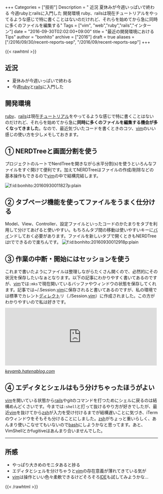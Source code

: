 +++
Categories = ["技術"]
Description = " 近況   夏休みが今週いっぱいで終わる  今週rubyとrailsに入門した   開発環境  ruby、railsは現在チュートリアルをやってるような感じで特に書くことはないのだけれど、それらを始めてから急に同時に多くのファイルを編集する"
Tags = ["vim", "web","ruby","rails","インターン"]
date = "2016-09-30T02:02:00+09:00"
title = "最近の開発環境におけるTips"
author = "bonhito"
archive = ["2016"]
draft = true
aliases = ["/2016/09/30/recent-reports-sep", "/2016/09/recent-reports-sep"]
+++

{{< rawhtml >}}
<body>
<h2>近況</h2>

<ul>
<li>夏休みが今週いっぱいで終わる</li>
<li>今週<a class="keyword" href="http://d.hatena.ne.jp/keyword/ruby">ruby</a>と<a class="keyword" href="http://d.hatena.ne.jp/keyword/rails">rails</a>に入門した</li>
</ul>


<h2>開発環境</h2>

<p><a class="keyword" href="http://d.hatena.ne.jp/keyword/ruby">ruby</a>、<a class="keyword" href="http://d.hatena.ne.jp/keyword/rails">rails</a>は現在<a class="keyword" href="http://d.hatena.ne.jp/keyword/%A5%C1%A5%E5%A1%BC%A5%C8%A5%EA%A5%A2%A5%EB">チュートリアル</a>をやってるような感じで特に書くことはないのだけれど、それらを始めてから急に<b>同時に多くのファイルを編集する機会が多くなってきました</b>。なので、最近気づいたコードを書くときのコツ、<a class="keyword" href="http://d.hatena.ne.jp/keyword/vim">vim</a>のいい感じの使い方を少しメモしておきます。</p>

<h2>① NERDTreeと画面分割を使う</h2>

<p>プロジェクトのルートでNerdTreeを開きながら水平分割(s)を使うといろんなファイルをすぐ開けて便利です。加えてNERDTreeはファイルの作成/削除などの基本操作もできるので<a class="keyword" href="http://d.hatena.ne.jp/keyword/vim">vim</a>の中で結構完結します。</p>

<p><span itemscope itemtype="http://schema.org/Photograph"><img src="https://cdn-ak.f.st-hatena.com/images/fotolife/b/bonhito/20160930/20160930011827.png" alt="f:id:bonhito:20160930011827p:plain" title="f:id:bonhito:20160930011827p:plain" class="hatena-fotolife" itemprop="image"></span></p>

<h2>② タブページ機能を使ってファイルをうまく仕分ける</h2>

<p>Model、View、Controller、設定ファイルといったコードのかたまりをタブを利用して分けてあげると使いやすい。もちろんタブ間の移動は使いやすいキーに<a class="keyword" href="http://d.hatena.ne.jp/keyword/%A5%D0%A5%A4">バイ</a>ンドしておく必要があります。ファイルを新しいタブで開くときもNERDTreeはtでできるので楽ちんです。
<span itemscope itemtype="http://schema.org/Photograph"><img src="https://cdn-ak.f.st-hatena.com/images/fotolife/b/bonhito/20160930/20160930012918.png" alt="f:id:bonhito:20160930012918p:plain" title="f:id:bonhito:20160930012918p:plain" class="hatena-fotolife" itemprop="image"></span></p>

<h2>③ 作業の中断・開始にはセッションを使う</h2>

<p>これまで書いたようにファイルは整理しながらたくさん開くので、必然的にその状況を保存したいなぁとなります。以下の記事にわかりやすく書いてあるのですが、<a class="keyword" href="http://d.hatena.ne.jp/keyword/vim">vim</a>では<code>:mks</code>で現在開いているバッファやウィンドウの状態を保存してくれます。記事では~/.Session.<a class="keyword" href="http://d.hatena.ne.jp/keyword/vim">vim</a>に保存されると書いてあるのですが、私の環境では標準でカレント<a class="keyword" href="http://d.hatena.ne.jp/keyword/%A5%C7%A5%A3%A5%EC%A5%AF%A5%C8">ディレクト</a>リ（./Session.<a class="keyword" href="http://d.hatena.ne.jp/keyword/vim">vim</a>）に作成されました。この方がわかりやすいので私は好きです。
<iframe src="http://keyamb.hatenablog.com/embed/2013/07/12/020730" title="Vimでセッションの保存と読込み - weblog of key_amb" class="embed-card embed-blogcard" scrolling="no" frameborder="0" style="display: block; width: 100%; height: 190px; max-width: 500px; margin: 10px 0px;"></iframe><cite class="hatena-citation"><a href="http://keyamb.hatenablog.com/entry/2013/07/12/020730">keyamb.hatenablog.com</a></cite></p>

<h2>④ エディタとシェルはもう分けちゃったほうがよい</h2>

<p><a class="keyword" href="http://d.hatena.ne.jp/keyword/vim">vim</a>を開いている状態から<a class="keyword" href="http://d.hatena.ne.jp/keyword/rails">rails</a>やgitのコマンドを打つためにシェルに戻るのは結構めんどくさいです。今までは<code>:shell</code>と打って抜けるやり方が好きでしたが、最近<a class="keyword" href="http://d.hatena.ne.jp/keyword/vim">vim</a>を抜けてから<a class="keyword" href="http://d.hatena.ne.jp/keyword/zsh">zsh</a>が入力を受け付けるまでが結構遅いことに気づき、iTermのウィンドウをそもそも分けることにしました。<a class="keyword" href="http://d.hatena.ne.jp/keyword/zsh">zsh</a>がちょっと重いらしく、あんまり使いこなせてもいないので<a class="keyword" href="http://d.hatena.ne.jp/keyword/bash">bash</a>にしようかなと思ってます。あと、VimShellとかfugitiveはあんまり合いませんでした。</p>

<hr>

<h2>所感</h2>

<ul>
<li>やっぱり大きめのモニタあると捗る</li>
<li>エディタとシェルを分けちゃうと<a class="keyword" href="http://d.hatena.ne.jp/keyword/vim">vim</a>の存在意義が薄れてきている気が</li>
<li>
<a class="keyword" href="http://d.hatena.ne.jp/keyword/vim">vim</a>は操作といい色々柔軟できるけどそろそろ<a class="keyword" href="http://d.hatena.ne.jp/keyword/IDE">IDE</a>も試してみようかな…</li>
</ul>

</body>
{{< /rawhtml >}}
